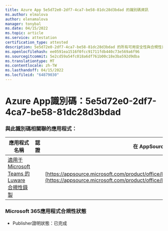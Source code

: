 ```yaml
---
title: Azure App 5e5d72e0-2df7-4ca7-be58-81dc28d3bdad 的識別碼資訊
ms.author: elmalova
author: elenamalova
manager: tonybal
ms.date: 04/15/2022
ms.topic: article
ms.service: attestation
certification_type: attested
description: 5e5d72e0-2df7-4ca7-be58-81dc28d3bdad 的所有可用安全性與合規性資訊。
ms.openlocfilehash: ee0591ea1516f0fcc91711fdb440c73e569a6f96
ms.sourcegitcommit: 5e2cd59a54fc018a6df761b00c18e3ba592d9dba
ms.translationtype: MT
ms.contentlocale: zh-TW
ms.lasthandoff: 04/15/2022
ms.locfileid: "64879030"
---
```

# <a name="azure-app-id-5e5d72e0-2df7-4ca7-be58-81dc28d3bdad"></a>Azure App識別碼：5e5d72e0-2df7-4ca7-be58-81dc28d3bdad


### <a name="apps-associated-with-this-id"></a>與此識別碼相關聯的應用程式：
| **應用程式名稱** | **認證** | **在 AppSource 中檢視** |
|--------------|---------------|-----------------------|
| [適用于 Microsoft Teams 的 Luware 合規性錄製](../forward/luwareagzurich.recording_azure_marketplace.md) |  | [https://appsource.microsoft.com/product/office/luwareagzurich.recording_azure_marketplace](https://appsource.microsoft.com/product/office/luwareagzurich.recording_azure_marketplace) |

### <a name="microsoft-365-app-compliance-status"></a>Microsoft 365應用程式合規性狀態
- Publisher證明狀態：已完成
